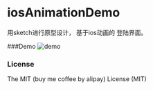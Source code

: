 # iosAnimationDemo
用sketch进行原型设计，
基于ios动画的 登陆界面。


###Demo
![demo](./demo/demo.png)

### License

The MIT (buy me coffee by alipay) License (MIT)
